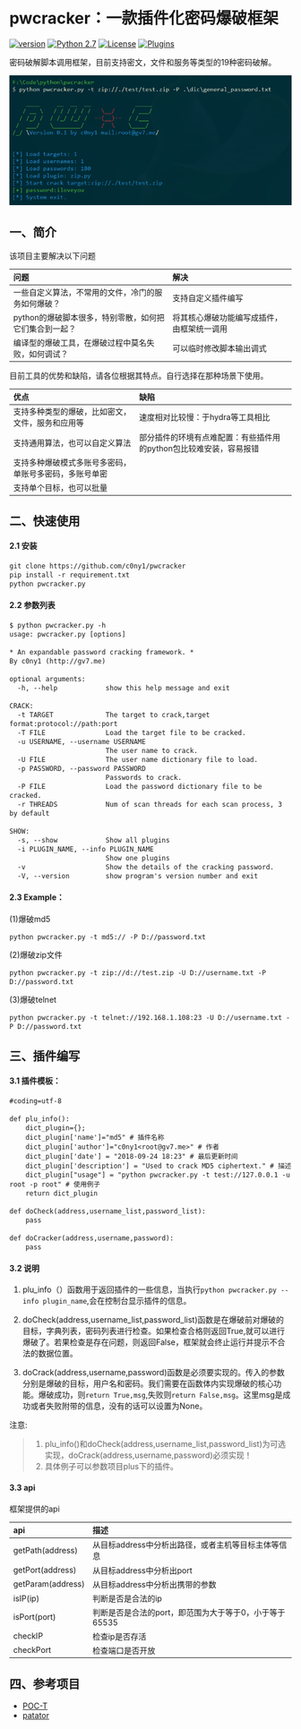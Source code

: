 # pwcracker：一款插件化密码爆破框架

[![version](https://img.shields.io/badge/version-0.1-brightgreen.svg)](https://github.com/c0ny1/pwcracker) [![Python 2.7](https://img.shields.io/badge/python-2.7-yellow.svg)](https://www.python.org/) [![License](https://img.shields.io/badge/license-GPLv2-red.svg)](https://raw.githubusercontent.com/Xyntax/POC-T/master/doc/LICENSE.txt) 
[![Plugins](https://img.shields.io/badge/Plugins-19-blue.svg)](https://github.com/Xyntax/POC-T/wiki/%E5%86%85%E7%BD%AE%E8%84%9A%E6%9C%AC%E5%BA%93) 

密码破解脚本调用框架，目前支持密文，文件和服务等类型的19种密码破解。

![](doc/pwcracker.png)

## 一、简介
该项目主要解决以下问题

|问题|解决|
|:--|:--|
|一些自定义算法，不常用的文件，冷门的服务如何爆破？|支持自定义插件编写|
|python的爆破脚本很多，特别零散，如何把它们集合到一起？|将其核心爆破功能编写成插件，由框架统一调用|
|编译型的爆破工具，在爆破过程中莫名失败，如何调试？|可以临时修改脚本输出调式|

目前工具的优势和缺陷，请各位根据其特点。自行选择在那种场景下使用。

|优点|缺陷|
|:--|:--|
|支持多种类型的爆破，比如密文，文件，服务和应用等|速度相对比较慢：于hydra等工具相比|
|支持通用算法，也可以自定义算法|部分插件的环境有点难配置：有些插件用的python包比较难安装，容易报错|
|支持多种爆破模式多账号多密码，单账号多密码，多账号单密||  
|支持单个目标，也可以批量||  


## 二、快速使用

#### 2.1 安装

```
git clone https://github.com/c0ny1/pwcracker
pip install -r requirement.txt
python pwcracker.py
```

#### 2.2 参数列表

```
$ python pwcracker.py -h
usage: pwcracker.py [options]

* An expandable password cracking framework. *
By c0ny1 (http://gv7.me)

optional arguments:
  -h, --help            show this help message and exit

CRACK:
  -t TARGET             The target to crack,target format:protocol://path:port
  -T FILE               Load the target file to be cracked.
  -u USERNAME, --username USERNAME
                        The user name to crack.
  -U FILE               The user name dictionary file to load.
  -p PASSWORD, --password PASSWORD
                        Passwords to crack.
  -P FILE               Load the password dictionary file to be cracked.
  -r THREADS            Num of scan threads for each scan process, 3 by default

SHOW:
  -s, --show            Show all plugins
  -i PLUGIN_NAME, --info PLUGIN_NAME
                        Show one plugins
  -v                    Show the details of the cracking password.
  -V, --version         show program's version number and exit

```

#### 2.3 Example：

(1)爆破md5

```
python pwcracker.py -t md5:// -P D://password.txt
```

(2)爆破zip文件

```
python pwcracker.py -t zip://d://test.zip -U D://username.txt -P D://password.txt
```

(3)爆破telnet

```
python pwcracker.py -t telnet://192.168.1.108:23 -U D://username.txt -P D://password.txt
```




## 三、插件编写

#### 3.1 插件模板：


```
#coding=utf-8

def plu_info():
	dict_plugin={};
	dict_plugin['name']="md5" # 插件名称
	dict_plugin['author']="c0ny1<root@gv7.me>" # 作者
	dict_plugin['date'] = "2018-09-24 18:23" # 最后更新时间
	dict_plugin['description'] = "Used to crack MD5 ciphertext." # 描述
	dict_plugin["usage"] = "python pwcracker.py -t test://127.0.0.1 -u root -p root" # 使用例子
	return dict_plugin

def doCheck(address,username_list,password_list):
	pass

def doCracker(address,username,password):
	pass
```

#### 3.2 说明
1. plu_info（）函数用于返回插件的一些信息，当执行`python pwcracker.py --info plugin_name`,会在控制台显示插件的信息。


2. doCheck(address,username_list,password_list)函数是在爆破前对爆破的目标，字典列表，密码列表进行检查。如果检查合格则返回True,就可以进行爆破了。若果检查是存在问题，则返回False，框架就会终止运行并提示不合法的数据位置。


3. doCrack(address,username,password)函数是必须要实现的。传入的参数分别是爆破的目标，用户名和密码。我们需要在函数体内实现爆破的核心功能。爆破成功，则`return True,msg`,失败则`return False,msg`。这里msg是成功或者失败附带的信息，没有的话可以设置为None。


注意:

>1. plu_info()和doCheck(address,username_list,password_list)为可选实现，doCrack(address,username,password)必须实现！
>2. 具体例子可以参数项目plus下的插件。

#### 3.3 api

框架提供的api

|api|描述|
|:--|:--|
|getPath(address)|从目标address中分析出路径，或者主机等目标主体等信息|
|getPort(address)|从目标address中分析出port|
|getParam(address)|从目标address中分析出携带的参数|
|isIP(ip)|判断是否是合法的ip|
|isPort(port)|判断是否是合法的port，即范围为大于等于0，小于等于65535|
|checkIP|检查ip是否存活|
|checkPort|检查端口是否开放|


## 四、参考项目

* [POC-T](https://github.com/Xyntax/POC-T)
* [patator](https://github.com/lanjelot/patator)